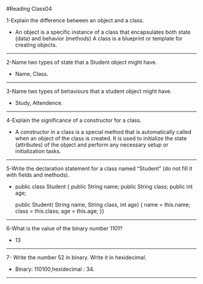 #Reading Class04 

1-Explain the difference between an object and a class.

- An object is a specific instance of a class that encapsulates both state (data) and behavior (methods) A class is a blueprint or template for creating objects.

---

2-Name two types of state that a Student object might have.

- Name, Class.

---


3-Name two types of behaviours that a student object might have.

- Study, Attendence.

---


4-Explain the significance of a constructor for a class.

- A constructor in a class is a special method that is automatically called when an object of the class is created. It is used to initialize the state (attributes) of the object and perform any necessary setup or initialization tasks.

---


5-Write the declaration statement for a class named “Student” (do not fill it with fields and methods).

- public class Student {
    public String name;
    public String class;
    public int age;

    public Student( String name, String class, int age) {
        name = this.name;
        class = this.class;
        age = this.age;
    }}

---


6-What is the value of the binary number 1101?

- 13

---


7- Write the number 52 in binary. Write it in hexidecimal.

- Binary: 110100,hexidecimal : 34.


---


